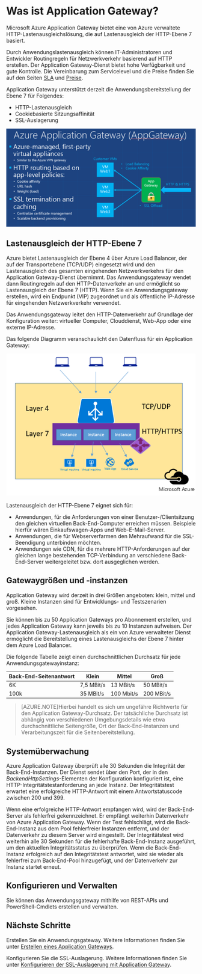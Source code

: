 <properties 
   pageTitle="Einführung in Application Gateway | Microsoft Azure"
   description="Diese Seite bietet eine Übersicht über den Application Gateway-Dienst für Lastenausgleich der Ebene 7, einschließlich Gatewaygrößen, HTTP-Lastenausgleich, cookiebasierte Sitzungsaffinität und SSL-Auslagerung."
   documentationCenter="na"
   services="application-gateway"
   authors="joaoma"
   manager="carmonm"
   editor="tysonn"/>
<tags 
   ms.service="application-gateway"
   ms.devlang="na"
   ms.topic="article" 
   ms.tgt_pltfrm="na"
   ms.workload="infrastructure-services" 
   ms.date="11/09/2015"
   ms.author="joaoma"/>

# Was ist Application Gateway?


Microsoft Azure Application Gateway bietet eine von Azure verwaltete HTTP-Lastenausgleichslösung, die auf Lastenausgleich der HTTP-Ebene 7 basiert.

Durch Anwendungslastenausgleich können IT-Administratoren und Entwickler Routingregeln für Netzwerkverkehr basierend auf HTTP erstellen. Der Application Gateway-Dienst bietet hohe Verfügbarkeit und gute Kontrolle. Die Vereinbarung zum Servicelevel und die Preise finden Sie auf den Seiten [SLA](http://azure.microsoft.com/support/legal/sla/) und [Preise](https://azure.microsoft.com/pricing/details/application-gateway/).

Application Gateway unterstützt derzeit die Anwendungsbereitstellung der Ebene 7 für Folgendes:

- HTTP-Lastenausgleich
- Cookiebasierte Sitzungsaffinität
- SSL-Auslagerung

![Application Gateway](./media/application-gateway-introduction/appgateway1.png)

## Lastenausgleich der HTTP-Ebene 7

Azure bietet Lastenausgleich der Ebene 4 über Azure Load Balancer, der auf der Transportebene (TCP/UDP) eingesetzt wird und den Lastenausgleich des gesamten eingehenden Netzwerkverkehrs für den Application Gateway-Dienst übernimmt. Das Anwendungsgateway wendet dann Routingregeln auf den HTTP-Datenverkehr an und ermöglicht so Lastenausgleich der Ebene 7 (HTTP). Wenn Sie ein Anwendungsgateway erstellen, wird ein Endpunkt (VIP) zugeordnet und als öffentliche IP-Adresse für eingehenden Netzwerkverkehr verwendet.

Das Anwendungsgateway leitet den HTTP-Datenverkehr auf Grundlage der Konfiguration weiter: virtueller Computer, Clouddienst, Web-App oder eine externe IP-Adresse.

Das folgende Diagramm veranschaulicht den Datenfluss für ein Application Gateway:

 
![Application Gateway2](./media/application-gateway-introduction/appgateway2.png)

Lastenausgleich der HTTP-Ebene 7 eignet sich für:


- Anwendungen, für die Anforderungen von einer Benutzer-/Clientsitzung den gleichen virtuellen Back-End-Computer erreichen müssen. Beispiele hierfür wären Einkaufswagen-Apps und Web-E-Mail-Server.
- Anwendungen, die für Webserverfarmen den Mehraufwand für die SSL-Beendigung unterbinden möchten.
- Anwendungen wie CDN, für die mehrere HTTP-Anforderungen auf der gleichen lange bestehenden TCP-Verbindung an verschiedene Back-End-Server weitergeleitet bzw. dort ausgeglichen werden.

## Gatewaygrößen und -instanzen

Application Gateway wird derzeit in drei Größen angeboten: klein, mittel und groß. Kleine Instanzen sind für Entwicklungs- und Testszenarien vorgesehen.

Sie können bis zu 50 Application Gateways pro Abonnement erstellen, und jedes Application Gateway kann jeweils bis zu 10 Instanzen aufweisen. Der Application Gateway-Lastenausgleich als ein von Azure verwalteter Dienst ermöglicht die Bereitstellung eines Lastenausgleichs der Ebene 7 hinter dem Azure Load Balancer.

Die folgende Tabelle zeigt einen durchschnittlichen Durchsatz für jede Anwendungsgatewayinstanz:


| Back-End-Seitenantwort | Klein | Mittel | Groß|
|---|---|---|---|
| 6K | 7,5 MBit/s | 13 MBit/s | 50 MBit/s |
|100k | 35 MBit/s | 100 Mbit/s| 200 MBit/s |


>[AZURE.NOTE]Hierbei handelt es sich um ungefähre Richtwerte für den Application Gateway-Durchsatz. Der tatsächliche Durchsatz ist abhängig von verschiedenen Umgebungsdetails wie etwa durchschnittliche Seitengröße, Ort der Back-End-Instanzen und Verarbeitungszeit für die Seitenbereitstellung.

## Systemüberwachung
 

Azure Application Gateway überprüft alle 30 Sekunden die Integrität der Back-End-Instanzen. Der Dienst sendet über den Port, der in den *BackendHttpSettings*-Elementen der Konfiguration konfiguriert ist, eine HTTP-Integritätstestanforderung an jede Instanz. Der Integritätstest erwartet eine erfolgreiche HTTP-Antwort mit einem Antwortstatuscode zwischen 200 und 399.

Wenn eine erfolgreiche HTTP-Antwort empfangen wird, wird der Back-End-Server als fehlerfrei gekennzeichnet. Er empfängt weiterhin Datenverkehr von Azure Application Gateway. Wenn der Test fehlschlägt, wird die Back-End-Instanz aus dem Pool fehlerfreier Instanzen entfernt, und der Datenverkehr zu diesem Server wird eingestellt. Der Integritätstest wird weiterhin alle 30 Sekunden für die fehlerhafte Back-End-Instanz ausgeführt, um den aktuellen Integritätsstatus zu überprüfen. Wenn die Back-End-Instanz erfolgreich auf den Integritätstest antwortet, wird sie wieder als fehlerfrei zum Back-End-Pool hinzugefügt, und der Datenverkehr zur Instanz startet erneut.

## Konfigurieren und Verwalten

Sie können das Anwendungsgateway mithilfe von REST-APIs und PowerShell-Cmdlets erstellen und verwalten.



## Nächste Schritte

Erstellen Sie ein Anwendungsgateway. Weitere Informationen finden Sie unter [Erstellen eines Application Gateways](application-gateway-create-gateway.md).

Konfigurieren Sie die SSL-Auslagerung. Weitere Informationen finden Sie unter [Konfigurieren der SSL-Auslagerung mit Application Gateway](application-gateway-ssl.md).

<!---HONumber=Nov15_HO3-->